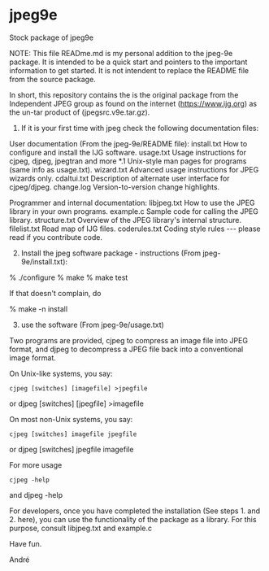 # jpeg9e
Stock package of jpeg9e

NOTE: This file READme.md is my personal addition to the jpeg-9e package. It is intended to be a quick start and pointers to the important information to get started. It is not intendent to replace the README file from the source package. 

In short, this repository contains the is the original package from the Independent JPEG group as found on the internet (https://www.ijg.org) as the un-tar product of (jpegsrc.v9e.tar.gz).

1. If it is your first time with jpeg check the following documentation files:

User documentation (From the jpeg-9e/README file):
  install.txt		How to configure and install the IJG software.
  usage.txt 		Usage instructions for cjpeg, djpeg, jpegtran and more
  *.1			Unix-style man pages for programs (same info as usage.txt).
  wizard.txt		Advanced usage instructions for JPEG wizards only.
  cdaltui.txt		Description of alternate user interface for cjpeg/djpeg.
  change.log		Version-to-version change highlights.

Programmer and internal documentation:
  libjpeg.txt		How to use the JPEG library in your own programs.
  example.c		Sample code for calling the JPEG library.
  structure.txt		Overview of the JPEG library's internal structure.
  filelist.txt		Road map of IJG files.
  coderules.txt 	Coding style rules --- please read if you contribute code.

2. Install the jpeg software package - instructions (From jpeg-9e/install.txt):

% ./configure
% make
% make test

If that doesn't complain, do

% make -n install

3. use the software (From jpeg-9e/usage.txt)

Two programs are provided, cjpeg to compress an image file into JPEG format,
and djpeg to decompress a JPEG file back into a conventional image format.

On Unix-like systems, you say:

	cjpeg [switches] [imagefile] >jpegfile
or
	djpeg [switches] [jpegfile]  >imagefile

On most non-Unix systems, you say:

	cjpeg [switches] imagefile jpegfile
or
	djpeg [switches] jpegfile  imagefile

For more usage 

	cjpeg -help
and
	djpeg -help
  
For developers, once you have completed the installation (See steps 1. and 2. here), you can use the functionality of the package as a library. For this purpose, consult libjpeg.txt and example.c

Have fun.

André


